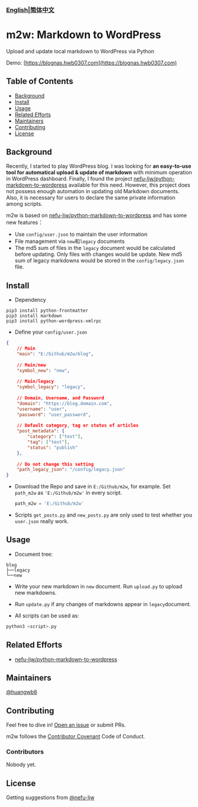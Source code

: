 ### [English](https://github.com/huangwb8/m2w)|[简体中文](https://github.com/huangwb8/m2w/blob/main/README.zh-CN.md)

# m2w: Markdown to WordPress

Upload and update local markdown to WordPress via Python

Demo: [https://blognas.hwb0307.com](https://blognas.hwb0307.com)


## Table of Contents

- [Background](#background)
- [Install](#install)
- [Usage](#usage)
- [Related Efforts](#related-efforts)
- [Maintainers](#maintainers)
- [Contributing](#contributing)
- [License](#license)

## Background

Recently, I started to play WordPress blog. I was looking for **an easy-to-use tool for automatical upload & update of  markdown** with minimum operation in WordPress dashboard. Finally, I found the project [nefu-ljw/python-markdown-to-wordpress](https://github.com/nefu-ljw/python-markdown-to-wordpress) available for this need. However, this project does not possess enough automation in updating old Markdown documents. Also, it is necessary for users to declare the same private information among scripts.

m2w is based on [nefu-ljw/python-markdown-to-wordpress](https://github.com/nefu-ljw/python-markdown-to-wordpress) and has some new features：

+ Use `config/user.json` to maintain the user information
+ File management via `new`和`legacy` documents
+ The md5 sum of files in the `legacy` document would be calculated before updating. Only files with changes would be update. New md5 sum of legacy markdowns would be stored in the `config/legacy.json` file.

## Install

+ Dependency

```
pip3 install python-frontmatter
pip3 install markdown
pip3 install python-wordpress-xmlrpc
```

+ Define your `config/user.json`

```json
{
    // Main 
    "main": "E:/Github/m2w/blog",
    
    // Main/new
    "symbol_new": "new",
    
    // Main/legacy
    "symbol_legacy": "legacy",
    
    // Domain, Username, and Password
    "domain": "https://blog.domain.com",
    "username": "user",
    "password": "user_password",
    
    // Default category, tag or status of articles
    "post_metadata": {
        "category": ["test"],
        "tag": ["test"],
        "status": "publish"
    },
    
    // Do not change this setting
    "path_legacy_json": "/config/legacy.json"
}
```

+ Download the Repo and save in `E:/Github/m2w`, for example. Set `path_m2w` as `'E:/Github/m2w'` in every script.

  ```python
  path_m2w = 'E:/Github/m2w'
  ```

+ Scripts `get_posts.py` and `new_posts.py` are only used to test whether you `user.json` really work.

## Usage

+ Document tree:

```
blog
├──legacy
└──new
```

+ Write your new markdown in `new` document. Run `upload.py` to upload new markdowns.
+ Run `update.py` if any changes of markdowns appear in `legacy`document.

+ All scripts can be used as:

```bash
python3 <script>.py
```

## Related Efforts

- [nefu-ljw/python-markdown-to-wordpress](https://github.com/nefu-ljw/python-markdown-to-wordpress)

## Maintainers

[@huangwb8](https://github.com/huangwb8)

## Contributing

Feel free to dive in! [Open an issue](https://github.com/huangwb8/m2w/issues/new) or submit PRs.

m2w follows the [Contributor Covenant](http://contributor-covenant.org/version/1/3/0/) Code of Conduct.

### Contributors

Nobody yet.


## License

Getting suggestions from [@nefu-ljw](https://github.com/nefu-ljw)
